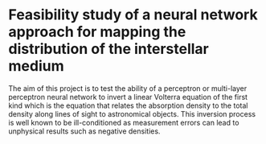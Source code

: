 # Feasibility study of a neural network approach for mapping the distribution of the interstellar medium
 The aim of this project is to test the ability of a perceptron or multi-layer perceptron neural network to invert a linear Volterra equation of the first kind which is the equation that relates the absorption density  to the total density along lines of sight to astronomical objects. This inversion process is well known to be ill-conditioned as measurement errors can lead to unphysical results such as negative densities. 
